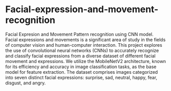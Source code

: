 # Facial-expression-and-movement-recognition
Facial Expresion and Movement Pattern recognition using CNN model.
Facial expressions and movements is a significant area of study in the fields of computer vision and human-computer interaction. 
This project explores the use of convolutional neural networks (CNNs) to accurately recognize and classify facial expressions from a diverse dataset of different facial movement and expressions.
We utilize the MobileNetV2 architecture, known for its efficiency and accuracy in image classification tasks, as the base model for feature extraction. 
The dataset comprises images categorized into seven distinct facial expressions: surprise, sad, neutral, happy, fear, disgust, and angry.
